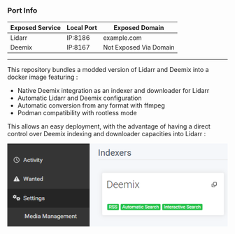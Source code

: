 ### Port Info

| Exposed Service      | Local Port | Exposed Domain      |
|----------------------|------------|---------------------|
| Lidarr | IP:8186   | example.com         |
| Deemix | IP:8167   | Not Exposed Via Domain|

---

This repository bundles a modded version of Lidarr and Deemix into a docker image featuring :

-   Native Deemix integration as an indexer and downloader for Lidarr
-   Automatic Lidarr and Deemix configuration
-   Automatic conversion from any format with ffmpeg
-   Podman compatibility with rootless mode

This allows an easy deployment, with the advantage of having a direct control over Deemix indexing and downloader capacities into Lidarr :

[!["Lidarr indexers"](https://github.com/youegraillot/lidarr-on-steroids/raw/main/.assets/lidarr-indexers.png "Lidarr indexers")](https://github.com/youegraillot/lidarr-on-steroids/raw/main/.assets/lidarr-indexers.png)